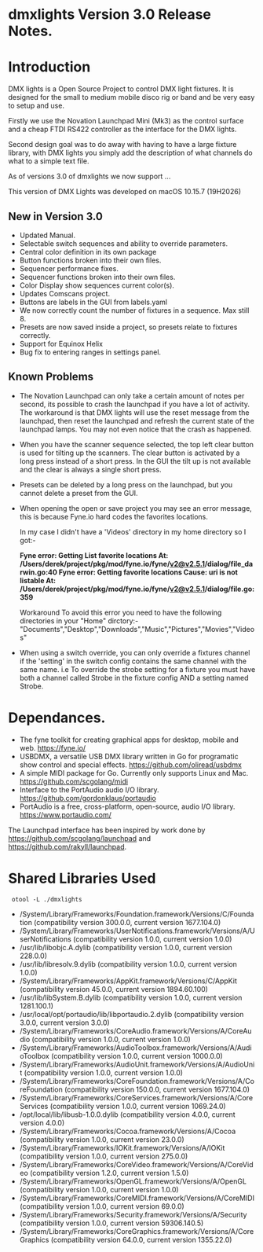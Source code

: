 # dmxlights Version 3.0 Release Notes.

# Introduction 

DMX lights is a Open Source Project to control DMX light fixtures. It is designed for the small to medium mobile disco rig or band and be very easy to setup and use.

Firstly we use the Novation Launchpad Mini (Mk3) as the control surface and a cheap FTDI RS422 controller as the interface for the DMX lights.

Second design goal was to do away with having to have a large fixture library, with DMX lights you simply add the description of what channels do what to a simple text file.

As of versions 3.0 of dmxlights we now support ...

This version of DMX Lights was developed on macOS 10.15.7 (19H2026)

## New in Version 3.0

* Updated Manual.
* Selectable switch sequences and ability to override parameters.
* Central color definition in its own package 
* Button functions broken into their own files.
* Sequencer performance fixes.
* Sequencer functions broken into their own files.
* Color Display show sequences current color(s).
* Updates Comscans project.
* Buttons are labels in the GUI from labels.yaml
* We now correctly count the number of fixtures in a sequence. Max still 8.
* Presets are now saved inside a project, so presets relate to fixtures correctly.
* Support for Equinox Helix
* Bug fix to entering ranges in settings panel.

## Known Problems

* The Novation Launchpad can only take a certain amount of notes per second, its possible to crash the launchpad if you have a lot of activity. The workaround is that DMX lights will use the reset message from the launchpad, then reset the launchpad and refresh the current state of the launchpad lamps. You may not even notice that the crash as happened.

* When you have the scanner sequence selected, the top left clear button is used for tilting up the scanners. The clear button is activated by a long press instead of a short press. In the GUI the tilt up is not available and the clear is always a single short press.

* Presets can be deleted by a long press on the launchpad, but you cannot delete a preset from the GUI.

* When opening the open or save project you may see an error message, this is because Fyne.io hard codes the favorites locations. 

    In my case I didn't have a 'Videos' directory in my home directory so I got:-
   
    **Fyne error:  Getting List favorite locations
    At: /Users/derek/project/pkg/mod/fyne.io/fyne/v2@v2.5.1/dialog/file_darwin.go:40
    Fyne error:  Getting favorite locations
    Cause: uri is not listable
    At: /Users/derek/project/pkg/mod/fyne.io/fyne/v2@v2.5.1/dialog/file.go:359**

    Workaround To avoid this error you need to have the following directories in your "Home" dirctory:- "Documents","Desktop","Downloads","Music","Pictures","Movies","Videos"

* When using a switch override, you can only override a fixtures channel if the 'setting' in the switch config contains the same channel with the same name. 
  i.e To override the strobe setting for a fixture you must have both a channel called Strobe in the fixture config AND a setting named Strobe.

# Dependances.

* The fyne toolkit for creating graphical apps for desktop, mobile and web. https://fyne.io/
* USBDMX, a versatile USB DMX library written in Go for programatic show control and special effects. https://github.com/oliread/usbdmx
* A simple MIDI package for Go. Currently only supports Linux and Mac. https://github.com/scgolang/midi
* Interface to the PortAudio audio I/O library. https://github.com/gordonklaus/portaudio
* PortAudio is a free, cross-platform, open-source, audio I/O library. https://www.portaudio.com/

The Launchpad interface has been inspired by work done by https://github.com/scgolang/launchpad
and https://github.com/rakyll/launchpad.

# Shared Libraries Used

```
 otool -L ./dmxlights
```

* /System/Library/Frameworks/Foundation.framework/Versions/C/Foundation (compatibility version 300.0.0, current version 1677.104.0)
* /System/Library/Frameworks/UserNotifications.framework/Versions/A/UserNotifications (compatibility version 1.0.0, current version 1.0.0)
* /usr/lib/libobjc.A.dylib (compatibility version 1.0.0, current version 228.0.0)
* /usr/lib/libresolv.9.dylib (compatibility version 1.0.0, current version 1.0.0)
* /System/Library/Frameworks/AppKit.framework/Versions/C/AppKit (compatibility version 45.0.0, current version 1894.60.100)
* /usr/lib/libSystem.B.dylib (compatibility version 1.0.0, current version 1281.100.1)
* /usr/local/opt/portaudio/lib/libportaudio.2.dylib (compatibility version 3.0.0, current version 3.0.0)
* /System/Library/Frameworks/CoreAudio.framework/Versions/A/CoreAudio (compatibility version 1.0.0, current version 1.0.0)
* /System/Library/Frameworks/AudioToolbox.framework/Versions/A/AudioToolbox (compatibility version 1.0.0, current version 1000.0.0)
* /System/Library/Frameworks/AudioUnit.framework/Versions/A/AudioUnit (compatibility version 1.0.0, current version 1.0.0)
* /System/Library/Frameworks/CoreFoundation.framework/Versions/A/CoreFoundation (compatibility version 150.0.0, current version 1677.104.0)
* /System/Library/Frameworks/CoreServices.framework/Versions/A/CoreServices (compatibility version 1.0.0, current version 1069.24.0)
* /opt/local/lib/libusb-1.0.0.dylib (compatibility version 4.0.0, current version 4.0.0)
* /System/Library/Frameworks/Cocoa.framework/Versions/A/Cocoa (compatibility version 1.0.0, current version 23.0.0)
* /System/Library/Frameworks/IOKit.framework/Versions/A/IOKit (compatibility version 1.0.0, current version 275.0.0)
* /System/Library/Frameworks/CoreVideo.framework/Versions/A/CoreVideo (compatibility version 1.2.0, current version 1.5.0)
* /System/Library/Frameworks/OpenGL.framework/Versions/A/OpenGL (compatibility version 1.0.0, current version 1.0.0)
* /System/Library/Frameworks/CoreMIDI.framework/Versions/A/CoreMIDI (compatibility version 1.0.0, current version 69.0.0)
* /System/Library/Frameworks/Security.framework/Versions/A/Security (compatibility version 1.0.0, current version 59306.140.5)
* /System/Library/Frameworks/CoreGraphics.framework/Versions/A/CoreGraphics (compatibility version 64.0.0, current version 1355.22.0)